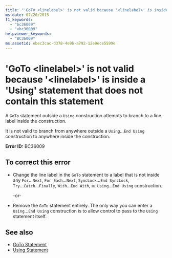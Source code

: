 ```yaml
---
title: "'GoTo <linelabel>' is not valid because '<linelabel>' is inside a 'Using' statement that does not contain this statement"
ms.date: 07/20/2015
f1_keywords: 
  - "bc36009"
  - "vbc36009"
helpviewer_keywords: 
  - "BC36009"
ms.assetid: ebec3cac-d378-4e9b-a792-12e9ece5599e
---
```

# 'GoTo \<linelabel>' is not valid because '\<linelabel>' is inside a 'Using' statement that does not contain this statement
A `GoTo` statement outside a `Using` construction attempts to branch to a line label inside the construction.  
  
 It is not valid to branch from anywhere outside a `Using`...`End Using` construction to anywhere inside the construction.  
  
 **Error ID:** BC36009  
  
## To correct this error  
  
- Change the line label in the `GoTo` statement to a label that is not inside any `For`...`Next`, `For Each`...`Next`, `SyncLock`...`End SyncLock`, `Try`...`Catch`...`Finally`, `With`...`End With`, or `Using`...`End Using` construction.  
  
     -or-  
  
- Remove the `GoTo` statement entirely. The only way you can enter a `Using`...`End Using` construction is to allow control to pass to the `Using` statement itself.  
  
## See also

- [GoTo Statement](../language-reference/statements/goto-statement.md)
- [Using Statement](../language-reference/statements/using-statement.md)
